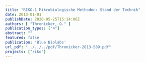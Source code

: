 ```yaml
---
title: "RIKO-1 Mikrobiologische Methoden: Stand der Technik"
date: 2013-01-01
publishDate: 2020-05-25T15:14:06Z
authors: [ "Thronicker, O." ]
publication_types: ["4"]
abstract: ""
featured: false
publication: 'Blue Biolabs'
url_pdf: "../../../pdf/Thronicker-2013-589.pdf"
projects: ["riko"]
---
```


